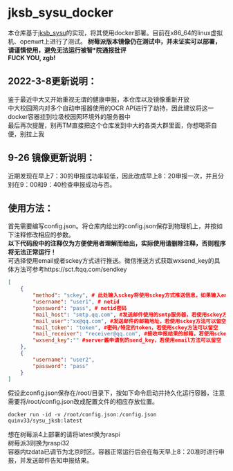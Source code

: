 # jksb_sysu_docker
本仓库基于[jksb_sysu](https://github.com/tomatoF/jksb_sysu "中山大学健康傻逼")的实现，将其使用docker部署。目前在x86_64的linux虚拟机、openwrt上进行了测试。
**树莓派版本镜像仍在测试中，并未证实可以部署，请谨慎使用，避免无法运行被智*院通报批评**
<br>**FUCK YOU, zgb!**
## 2022-3-8更新说明：
鉴于最近中大又开始重视无谓的健康申报，本仓库以及镜像重新开放
<br>中大校园网内对多个自动申报器使用的OCR API进行了劫持，因此建议将这一docker容器挂到垃圾校园网环境外的服务器中
<br>最后再次提醒，别再TM直接把这个仓库发到中大的各类大群里面，你想喝茶自便，别拉上我
## 9-26 镜像更新说明：
近期发现在早上7：30的申报成功率较低，因此改成早上8：20申报一次，并且分别在9：00和9：40检查申报成功与否。
## 使用方法：
首先需要编写config.json。将仓库内给出的config.json保存到物理机上，并按如下注释修改相应的参数。
<br>**以下代码段中的注释仅为方便使用者理解而给出，实际使用请删除注释，否则程序将无法正常运行！**
<br>可选择使用email或者sckey方式进行推送。微信推送方式获取wxsend_key的具体方法可参考https://sct.ftqq.com/sendkey
```json
[
    {
        "method": "sckey", # 此处输入sckey将使用sckey方式推送信息，如果输入email则发送email，输入tgbot则(未实现)
        "username": "user1", # netid
        "password": "pass", # netid密码
        "mail_host": "smtp.qq.com", #发送邮件使用的smtp服务器，若使用sckey方法可以留空
        "mail_user":"xx@qq.com", #发送邮件的邮箱地址，若使用sckey方法可以留空
        "mail_token": "token", #密码/特定的token，若使用sckey方法可以留空
        "mail_receiver": "receiver@qq.com", #接收申报结果的邮箱，若使用sckey方法可以留空
        "wxsend_key":"" #server酱申请到的send_key，若使用email方法可以留空
    },
    {
        "username": "user2",
        "password": "pass"
    }
]
```
假设此config.json保存在/root/目录下，按如下命令启动并持久化运行容器，注意需要将/root/config.json改成配置文件的相应存放位置。
```docker
docker run -id -v /root/config.json:/config.json quinv33/sysu_jksb:latest 
```
想在树莓派4上部署的请将latest换为raspi
<br>树莓派3则换为raspi32
<br>容器内tzdata已调节为北京时区。容器正常运行后会在每天早上8：20准时进行申报，并发送邮件告知申报结果。

